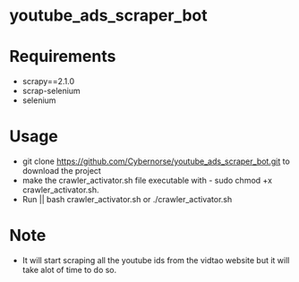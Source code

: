 # youtube_ads_scraper_bot

# Requirements
* scrapy==2.1.0
* scrap-selenium
* selenium

# Usage
* git clone https://github.com/Cybernorse/youtube_ads_scraper_bot.git to download the project 
* make the crawler_activator.sh file executable with - sudo chmod +x crawler_activator.sh.
* Run || bash crawler_activator.sh or ./crawler_activator.sh

# Note
* It will start scraping all the youtube ids from the vidtao website but it will take alot of time to do so. 
